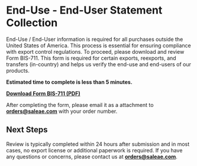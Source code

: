 # End-Use - End-User Statement Collection

End-Use / End-User information is required for all purchases outside the United States of America. This process is essential for ensuring compliance with export control regulations.
To proceed, please download and review Form BIS-711. This form is required for certain exports, reexports, and transfers (in-country) and helps us verify the end-use and end-users of our products.

**Estimated time to complete is less than 5 minutes.**

**[Download Form BIS-711 (PDF)](https://github.com/saleae/gitbook-docs/files/13978980/FORM_BIS-711_END_USE_END_USER.pdf)**

After completing the form, please email it as a attachment to **[orders@saleae.com](mailto:orders@saleae.com)** with your order number.

## Next Steps
Review is typically completed within 24 hours after submission and in most cases, no export license or additional paperwork is required.
If you have any questions or concerns, please contact us at **[orders@saleae.com](mailto:orders@saleae.com)**.
